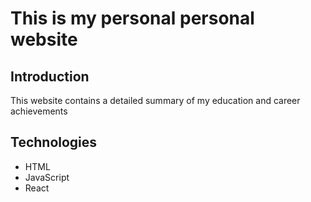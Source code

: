 # This is my personal personal website

## Introduction

This website contains a detailed summary of my education and career achievements

## Technologies

- HTML
- JavaScript
- React

